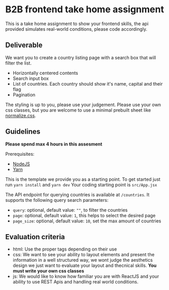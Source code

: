 # B2B frontend take home assignment

This is a take home assignment to show your frontend skills, the api provided simulates real-world conditions, please code accordingly.

## Deliverable

We want you to create a country listing page with a search box that will filter the list.
- Horizontally centered contents
- Search input box
- List of countries. Each country should show it's name, capital and their flag
- Pagination

The styling is up to you, please use your judgement.
Please use your own css classes, but you are welcome to use a minimal prebuilt sheet like [normalize.css](https://necolas.github.io/normalize.css/).

## Guidelines

**Please spend max 4 hours in this assesment**

Prerequisites:
  - [NodeJS](https://nodejs.org/)
  - [Yarn](https://yarnpkg.com/getting-started/install)

This is the template we provide you as a starting point.
To get started just run `yarn install` and `yarn dev`
Your coding starting point is `src/App.jsx`

The API endpoint for querying countries is available at `/countries`.
It supports the following query search parameters:
  - `query`: optional, default value: `""`, to filter the countries
  - `page`: optional, default value: `1`, this helps to select the desired page
  - `page_size`: optional, default value: `10`, set the max amount of countries

## Evaluation criteria

- html: Use the proper tags depending on their use
- css: We want to see your ability to layout elements and present the information in a well structured way, we wont judge the aesthetics design we just want to evaluate your layout and thecnical skills. **You must write your own css classes**
- js: We would like to know how familiar you are with ReactJS and your ability to use REST Apis and handling real world conditions.

